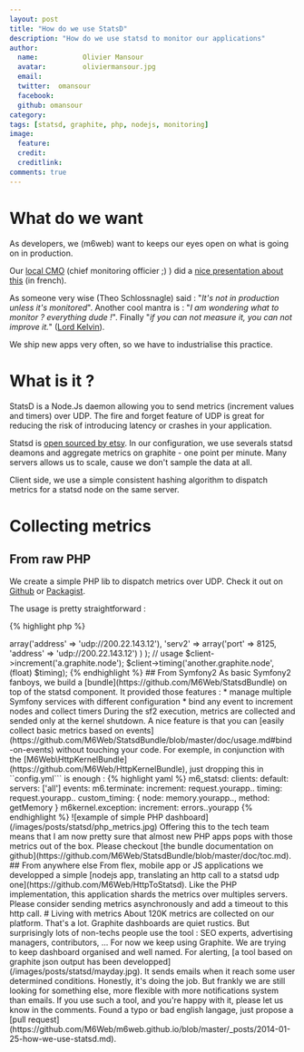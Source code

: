 ```yaml
---
layout: post
title: "How do we use StatsD"
description: "How do we use statsd to monitor our applications"
author:
  name:           Olivier Mansour
  avatar:         oliviermansour.jpg
  email:
  twitter:  omansour
  facebook:
  github: omansour
category:
tags: [statsd, graphite, php, nodejs, monitoring]
image:
  feature:
  credit:
  creditlink:
comments: true
---
```


# What do we want

As developers, we (m6web) want to keeps our eyes open on what is going on in production.

Our [local CMO](https://twitter.com/kenny_dee) (chief monitoring officier ;) ) did a [nice presentation about this](http://tech.m6web.fr/monitoring-applicatif-pourquoi-et-comment/) (in french).

As someone very wise (Theo Schlossnagle) said : "*It's not in production unless it's monitored*". Another cool mantra is : "*I am wondering what to monitor ? everything dude !*". Finally "*if you can not measure it, you can not improve it.*" ([Lord Kelvin](http://en.wikipedia.org/wiki/William_Thomson,_1st_Baron_Kelvin)).

We ship new apps very often, so we have to industrialise this practice.

# What is it ?

StatsD is a Node.Js daemon allowing you to send metrics (increment values and  timers) over UDP. The fire and forget feature of UDP is great for reducing the risk of introducing latency or crashes in your application.

Statsd is [open sourced by etsy](https://github.com/etsy/statsd/). In our configuration, we use severals statsd deamons and aggregate metrics on graphite - one point per minute. Many servers allows us to scale, cause we don't sample the data at all.

Client side, we use a simple consistent hashing algorithm to dispatch metrics for a statsd node on the same server.

# Collecting metrics

## From raw PHP

We create a simple PHP lib to dispatch metrics over UDP. Check it out on [Github](https://github.com/M6Web/Statsd) or [Packagist](https://packagist.org/packages/m6web/statsd).

The usage is pretty straightforward :

{% highlight php %}
<?php
// client creation
$client = new Statsd\Client(
                    array(
                        'serv1' => array('address' => 'udp://200.22.143.12'),
                        'serv2' => array('port' => 8125, 'address' => 'udp://200.22.143.12')
                    )
                );
// usage
$client->increment('a.graphite.node');
$client->timing('another.graphite.node', (float) $timing);
{% endhighlight %}

## From Symfony2

As basic Symfony2 fanboys, we build a [bundle](https://github.com/M6Web/StatsdBundle) on top of the statsd component.
It provided those features :

* manage multiple Symfony services with different configuration
* bind any event to increment nodes and collect timers

During the sf2 execution, metrics are collected and sended only at the kernel shutdown. A nice feature is that you can [easily collect basic metrics based on events](https://github.com/M6Web/StatsdBundle/blob/master/doc/usage.md#bind-on-events) without touching your code.

For exemple, in conjunction with the [M6Web\HttpKernelBundle](https://github.com/M6Web/HttpKernelBundle), just dropping this in ``config.yml``` is enough :

{% highlight yaml %}
m6_statsd:
    clients:
        default:
            servers: ['all']
            events:
              m6.terminate:
                increment:     request.yourapp.<status_code>.<route_name>
                timing:        request.yourapp.<status_code>.<route_name>
                custom_timing: { node: memory.yourapp.<status_code>.<route_name>, method: getMemory }
              m6kernel.exception:
                increment: errors.<status_code>.yourapp
{% endhighlight %}

![example of simple PHP dashboard](/images/posts/statsd/php_metrics.jpg)

Offering this to the tech team means that I am now pretty sure that almost new PHP apps pops with those metrics out of the box.

Please checkout [the bundle documentation on github](https://github.com/M6Web/StatsdBundle/blob/master/doc/toc.md).



## From anywhere else

From flex, mobile app or JS applications we developped a simple [nodejs app, translating an http call to a statsd udp one](https://github.com/M6Web/HttpToStatsd). Like the PHP implementation, this application shards the metrics over multiples servers.

Please consider sending metrics asynchronously and add a timeout to this http call.

# Living with metrics

About 120K metrics are collected on our platform. That's a lot.

Graphite dashboards are quiet rustics. But surprisingly lots of non-techs people use the tool : SEO experts, advertising managers, contributors, ...

For now we keep using Graphite. We are trying to keep dashboard organised and well named.

For alerting, [a tool based on graphite json output has been developped](/images/posts/statsd/mayday.jpg). It sends emails when it reach some user determined conditions. Honestly, it's doing the job. But frankly we are still looking for something else, more flexible with more notifications system than emails.

If you use such a tool, and you're happy with it, please let us know in the comments.

Found a typo or bad english langage, just propose a [pull request](https://github.com/M6Web/m6web.github.io/blob/master/_posts/2014-01-25-how-we-use-statsd.md).

